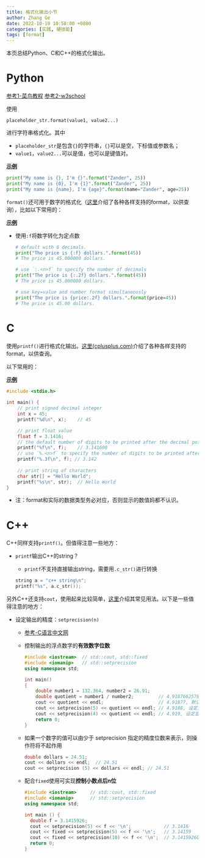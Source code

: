 ```yaml
---
title: 格式化输出小节
author: Zhang Ge
date: 2022-10-19 10:58:00 +0800
categories: [实践, 硬技能]
tags: [format]
---
```


本页总结Python、C和C++的格式化输出。
# Python

[参考1-菜鸟教程](https://www.runoob.com/python/att-string-format.html) [参考2-w3school](https://www.w3schools.com/python/ref_string_format.asp)

使用

````
placeholder_str.format(value1, value2...)
````

进行字符串格式化。其中

- `placeholder_str`是包含`{}`的字符串，`{}`可以是空，下标值或参数名；
- `value1`，`value2...`可以是值，也可以是键值对。

**<u>示例</u>**

```python
print("My name is {}, I'm {}".format("Zander", 25))
print("My name is {0}, I'm {1}".format("Zander", 25))
print("My name is {name}, I'm {age}".format(name="Zander", age=25))
```



`format()`还可用于数字的格式化（[这里](https://www.runoob.com/python/att-string-format.html)介绍了各种各样支持的format，以供查询），比如以下常用的：

**<u>示例</u>**

- 使用`:f`将数字转化为定点数

    ```python
    # default with 6 decimals.
    print("The price is {:f} dollars.".format(45))  
    # The price is 45.000000 dollars.
    
    # use `:.<n>f` to specify the number of decimals
    print("The price is {:.2f} dollars.".format(45))
    # The price is 45.000000 dollars.
    
    # use key=value and number format simultaneously
    print("The price is {price:.2f} dollars.".format(price=45))
    # The price is 45.00 dollars.

# C

使用`printf()`进行格式化输出。[这里(cplusplus.com)](https://cplusplus.com/reference/cstdio/printf/)介绍了各种各样支持的format，以供查询。

以下常用的：

**<u>示例</u>**

```cpp
#include <stdio.h> 
  
int main() { 
    // print signed decimal integer
    int x = 45; 
    printf("%d\n", x);    // 45

    // print float value
    float f = 3.1416; 
    // the default number of digits to be printed after the decimal point is 6
    printf("%f\n", f);    // 3.141600
    // use `%.<n>f` to specify the number of digits to be printed after the decimal point
    printf("%.3f\n", f); // 3.142
    
    // print string of characters
    char str[] = "Hello World"; 
    printf("%s\n", str);  // Hello World
}
```

- 注：format和实际的数据类型务必对应，否则显示的数值妈都不认识。

# C++

C++同样支持`printf()`。但值得注意一些地方：

- `printf`输出C++的string？

  - `printf`不支持直接输出string，需要用`.c_str()`进行转换

  ```cpp
  string a = "c++ string\n";
  printf("%s", a.c_str());
  ```

另外C++还支持`cout`，使用起来比较简单，[这里](https://www.programiz.com/cpp-programming/library-function/iostream/cout)介绍其常见用法。以下是一些值得注意的地方：

- 设定输出的精度：`setprecision(n)`

  - [参考-C语言中文网](http://c.biancheng.net/view/1340.html)

  - 控制输出的浮点数字的**有效数字位数**

    ```cpp
    #include <iostream>  // std::cout, std::fixed
    #include <iomanip>   // std::setprecision
    using namespace std;
    
    int main()
    {
        double number1 = 132.364, number2 = 26.91;
        double quotient = number1 / number2;         // 4.91876625789669...
        cout << quotient << endl;                    // 4.91877, 默认显示6位有效数字
        cout << setprecision(5) << quotient << endl; // 4.9188, 设定显示5位有效数字
        cout << setprecision(4) << quotient << endl; // 4.919, 设定显示4位有效数字
        return 0;
    }
    ```

  - 如果一个数字的值可以由少于 setprecision 指定的精度位数来表示，则操作符将不起作用

    ```cpp
    double dollars = 24.51;
    cout << dollars << endl;  // 24.51
    cout << setprecision (5) << dollars << endl; // 24.51
    ```

  - 配合`fixed`使用可实现**控制小数点后n位**

    ```cpp
    #include <iostream>     // std::cout, std::fixed
    #include <iomanip>      // std::setprecision
    using namespace std;
    
    int main () {
      double f = 3.1415926;
      cout << setprecision(5) << f << '\n';            // 3.1416
      cout << fixed << setprecision(5) << f << '\n';   // 3.14159
      cout << fixed << setprecision(10) << f << '\n';  // 3.1415926000
      return 0;
    }
    ```

    



